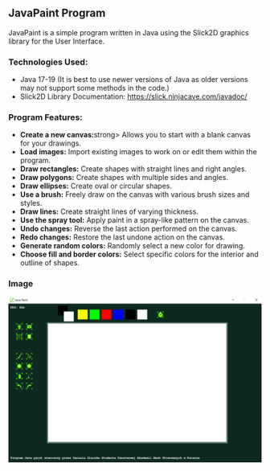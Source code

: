 ## JavaPaint Program

<p>JavaPaint is a simple program written in Java using the Slick2D graphics library for the User Interface.</p>

### Technologies Used:

* Java 17-19 (It is best to use newer versions of Java as older versions may not support some methods in the code.)
* Slick2D Library Documentation:
  <a href="https://slick.ninjacave.com/javadoc/">https://slick.ninjacave.com/javadoc/</a>

### Program Features:

<ul>
  <li><strong>Create a new canvas:</strong>strong> Allows you to start with a blank canvas for your drawings.</li>
  <li><strong>Load images:</strong> Import existing images to work on or edit them within the program.</li>
  <li><strong>Draw rectangles:</strong> Create shapes with straight lines and right angles.</li>
  <li><strong>Draw polygons:</strong> Create shapes with multiple sides and angles.</li>
  <li><strong>Draw ellipses:</strong> Create oval or circular shapes.</li>
  <li><strong>Use a brush:</strong> Freely draw on the canvas with various brush sizes and styles.</li>
  <li><strong>Draw lines:</strong> Create straight lines of varying thickness.</li>
  <li><strong>Use the spray tool:</strong> Apply paint in a spray-like pattern on the canvas.</li>
  <li><strong>Undo changes:</strong> Reverse the last action performed on the canvas.</li>
  <li><strong>Redo changes:</strong> Restore the last undone action on the canvas.</li>
  <li><strong>Generate random colors:</strong> Randomly select a new color for drawing.</li>
  <li><strong>Choose fill and border colors:</strong> Select specific colors for the interior and outline of shapes.</li>
</ul>

### Image

<img src="Podgląd.PNG" alt="JavaPaint Screenshot">

